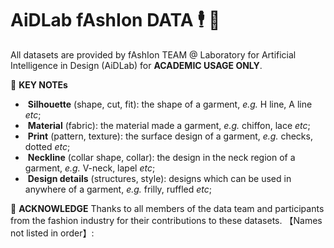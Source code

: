 # AiDLab fAshIon DATA  🕴️ 💼
All datasets are provided by fAshIon TEAM @ Laboratory for Artificial Intelligence in Design (AiDLab) for **ACADEMIC USAGE ONLY**.

🖤 **KEY NOTEs**

- &nbsp;**Silhouette** (shape, cut, fit): the shape of a garment, *e.g.* H line, A line *etc*;
- &nbsp;**Material** (fabric): the material made a garment, *e.g.* chiffon, lace *etc*;
- &nbsp;**Print** (pattern, texture): the surface design of a garment, *e.g.* checks, dotted *etc*;
- &nbsp;**Neckline** (collar shape, collar): the design in the neck region of a garment, *e.g.* V-neck, lapel *etc*; 
- &nbsp;**Design details** (structures, style): designs which can be used in anywhere of a garment, *e.g.* frilly, ruffled *etc*;

🖤 **ACKNOWLEDGE**
Thanks to all members of the data team and participants from the fashion industry for their contributions to these datasets.
【Names not listed in order】: 
